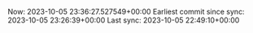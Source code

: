 Now: 2023-10-05 23:36:27.527549+00:00 Earliest commit since sync: 2023-10-05 23:26:39+00:00 Last sync: 2023-10-05 22:49:10+00:00
